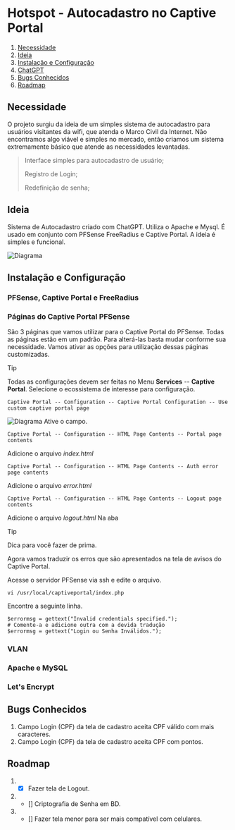 # Hotspot - Autocadastro no Captive Portal #

1. [Necessidade]()
2. [Ideia]()
3. [Instalação e Configuração]()
4. [ChatGPT]()
5. [Bugs Conhecidos]()
6. [Roadmap]()

## Necessidade ##
O projeto surgiu da ideia de um simples sistema de autocadastro para usuários visitantes da wifi, que atenda o Marco Civil da Internet. Não encontramos algo viável e simples no mercado, então criamos um sistema extremamente básico que atende as necessidades levantadas.
> Interface simples para autocadastro de usuário;
> 
> Registro de Login;
> 
> Redefinição de senha;

## Ideia ##
Sistema de Autocadastro criado com ChatGPT. Utiliza o Apache e Mysql. É usado em conjunto com PFSense FreeRadius e Captive Portal.
A ideia é simples e funcional.

![Diagrama](https://github.com/panicocr/hotspot2/blob/main/diagramas/Diagrama.png)

## Instalação e Configuração ##
### PFSense, Captive Portal e FreeRadius ###
### Páginas do Captive Portal PFSense ###
São 3 páginas que vamos utilizar para o Captive Portal do PFSense. Todas as páginas estão em um padrão. Para alterá-las basta mudar conforme sua necessidade.
Vamos ativar as opções para utilização dessas páginas customizadas.
> [!TIP]
> Todas as configurações devem ser feitas no Menu **Services** -- **Captive Portal**. Selecione o ecossistema de interesse para configuração.

```
Captive Portal -- Configuration -- Captive Portal Configuration -- Use custom captive portal page
```
![Diagrama](https://github.com/panicocr/hotspot2/blob/main/diagramas/CaptivePortal1.png)
Ative o campo.
```
Captive Portal -- Configuration -- HTML Page Contents -- Portal page contents
```
Adicione o arquivo _index.html_
```
Captive Portal -- Configuration -- HTML Page Contents -- Auth error page contents
```
Adicione o arquivo _error.html_
```
Captive Portal -- Configuration -- HTML Page Contents -- Logout page contents
```
Adicione o arquivo _logout.html_
Na aba 
> [!TIP]
> Dica para você fazer de prima.

Agora vamos traduzir os erros que são apresentados na tela de avisos do Captive Portal.

Acesse o servidor PFSense via ssh e edite o arquivo.
```
vi /usr/local/captiveportal/index.php
```
Encontre a seguinte linha.
```
$errormsg = gettext("Invalid credentials specified.");
# Comente-a e adicione outra com a devida tradução
$errormsg = gettext("Login ou Senha Inválidos.");
```

### VLAN ###
### Apache e MySQL ###
### Let's Encrypt ###

## Bugs Conhecidos ##
1. Campo Login (CPF) da tela de cadastro aceita CPF válido com mais caracteres.
2. Campo Login (CPF) da tela de cadastro aceita CPF com pontos.

## Roadmap ##
1. - [x] Fazer tela de Logout.
2. - [] Criptografia de Senha em BD.
3. - [] Fazer tela menor para ser mais compatível com celulares.
